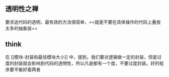 ## 透明性之禅
要求追代码的透明，最有效的方法很简单，==就是不要在具体操作的代码上叠放太多的抽象层==

## think
在 [[模块-封装和最佳模块大小]] 中，提到，我们要对逻辑做一定的封装，但是过度的封装就会影响到代码的透明性，所以凡是都有一个度，不要过度封装。好的程序要平衡好着两者